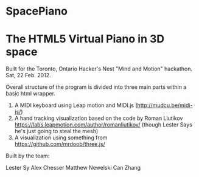 SpacePiano
==========

The HTML5 Virtual Piano in 3D space
===

Built for the Toronto, Ontario Hacker's Nest "Mind and Motion" hackathon.
Sat, 22 Feb. 2012.

Overall structure of the program is divided into three main parts within a basic html wrapper.

1.  A MIDI keyboard using Leap motion and MIDI.js (http://mudcu.be/midi-js/)
2.  A hand tracking visualization based on the code by Roman Liutikov https://labs.leapmotion.com/author/romanliutikov/ (though Lester Says he's just going to steal the mesh)
3.  A visualization using something from https://github.com/mrdoob/three.js/
  
Built by the team:

Lester Sy
Alex Chesser
Matthew Newelski
Can Zhang
